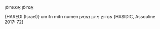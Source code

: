 אָנרופֿן
אָנגערופֿן

{HAREDI (Israel)}
unrifn mitn numen אָנרופֿן מיטן נאָמען {HASIDIC, Assouline 2017: 72}